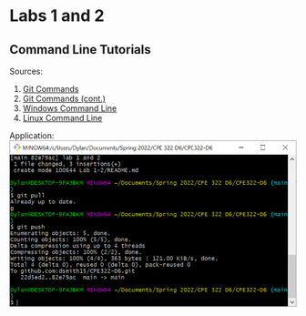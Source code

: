 # **Labs 1 and 2**
## Command Line Tutorials

Sources: 
  1. [Git Commands](https://git-scm.com/docs/gittutorial)
  2. [Git Commands (cont.)](https://tutorials.codebar.io/version-control/command-line/tutorial.html)
  3. [Windows Command Line](https://www.cs.princeton.edu/courses/archive/spr05/cos126/cmd-prompt.html)
  4. [Linux Command Line](https://ubuntu.com/tutorials/command-line-for-beginners#1-overview)

Application:
![Pushing README.md to GitHub from Bash Terminal](https://github.com/dsmith15/CPE322-D6/blob/main/Lab%201-2/Command%20line%20screenshot.PNG)

